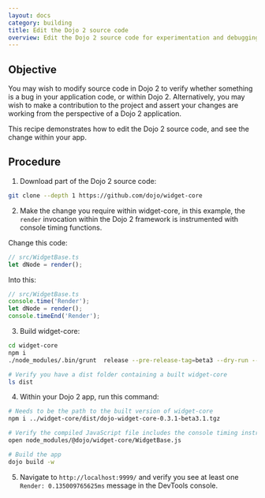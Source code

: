 ```yaml
---
layout: docs
category: building
title: Edit the Dojo 2 source code
overview: Edit the Dojo 2 source code for experimentation and debugging
---
```


## Objective

You may wish to modify source code in Dojo 2 to verify whether something is a bug in your application code, or within Dojo 2. Alternatively, you may wish to make a contribution to the project and assert your changes are working from the perspective of a Dojo 2 application.

This recipe demonstrates how to edit the Dojo 2 source code, and see the change within your app.

## Procedure

1. Download part of the Dojo 2 source code:

```sh
git clone --depth 1 https://github.com/dojo/widget-core
```

2. Make the change you require within widget-core, in this example, the `render` invocation within the Dojo 2 framework is instrumented with console timing functions.

Change this code:

```ts
// src/WidgetBase.ts
let dNode = render();
```

Into this:

```ts
// src/WidgetBase.ts
console.time('Render');
let dNode = render();
console.timeEnd('Render');
```

3. Build widget-core:

```sh
cd widget-core
npm i
./node_modules/.bin/grunt  release --pre-release-tag=beta3 --dry-run --skip-checks

# Verify you have a dist folder containing a built widget-core
ls dist
```

4. Within your Dojo 2 app, run this command:

```sh
# Needs to be the path to the built version of widget-core
npm i ../widget-core/dist/dojo-widget-core-0.3.1-beta3.1.tgz

# Verify the compiled JavaScript file includes the console timing instrumentation code
open node_modules/@dojo/widget-core/WidgetBase.js

# Build the app
dojo build -w
```

5. Navigate to `http://localhost:9999/` and verify you see at least one `Render: 0.135009765625ms` message in the DevTools console.
